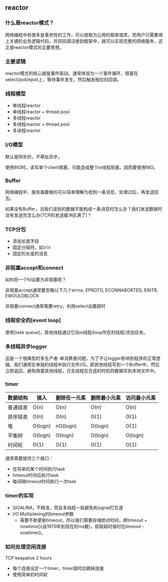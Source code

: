 ## reactor
### 什么是reactor模式？
网络编程中有很多是事务性的工作，可以提取为公用的框架或库，而用户只需要填上关键的业务逻辑代码，并将回调注册到框架中，就可以实现完整的网络服务，这正是reactor模式的主要思想。

### 主要逻辑
reactor模式的核心就是事件驱动。通常体现为一个事件循环，阻塞在select/poll/epoll上，等待事件发生，然后触发相应的回调。

### 线程模型
+ 单线程reactor
+ 单线程reactor + thread pool
+ 多线程reactor
+ 多线程reactor + thread pool
+ 多进程reactor

### I/O模型
默认是同步的，不牵扯异步。

使用BIO时，读写单个client阻塞，可能造成整个io线程阻塞。因而要使用NIO。

### Buffer
网络编程中，服务器要做的可以简单理解为收到一条消息，处理过后，再发送回去。

如果没有Buffer，当我们读到的数据不能构成一条消息时怎么办？我们发送数据时没有发送完怎么办(TCP的发送缓冲区满了)？

### TCP分包
+ 添加长度字段
+ 固定分隔符，如\r\n
+ 固定的长度的消息

### 非阻塞accept和connect
如何将一个fd设置为非阻塞呢？

非阻塞accept通常要忽略以下几个errno, EPROTO, ECONNABORTED, EINTR, EWOULDBLOCK

非阻塞connect通常需要retry，利用select设置超时

### 线程安全的[event loop]
使用[task queue]，其他线程通过它向io线程(loop所在的线程)添加任务。

### 多线程异步logger
这是一个很典型的多生产者-单消费者问题，为了不让logger影响到程序的正常逻辑，我们通常在单独的线程中执行文件I/O。即其他线程写到一个Buffer中，然后立即返回，避免阻塞其他线程，日志线程在合适的时机将数据写到本地文件中。

### timer

|数据结构|插入|删除任一元素|删除最小元素|访问最小元素|
|---|---|---|---|---|
|普通链表|O(n)|O(n)|O(n)|O(n)|
|排序链表|O(n)|O(n)|O(1)|O(1)|
|堆|O(logn)|nO(logn)|O(logn)|O(1)|
|平衡树|O(logn)|O(logn)|O(logn)|O(logn)|
|时间轮|O(1)|O(1)|O(1)|O(1)|

通常需要提供三个接口：
+ 在将来的某个时间执行task
+ timeout时间后执行task
+ 每间隔timeout时间执行一次task

### timer的实现
+ SIGALRM，不精准，而且多线程一般避免和signal打交道
+ I/O Multiplexing的timeout参数
	+ 需要不断更新timeout，所以我们需要存储绝对时间，即timeout + nowtime()(自1970年到现在的ms数)，获取超时值时在timeout - nowtime()。

### 如何处理空闲连接
TCP keepalive 2 hours

+ 每个连接设定一个timer，timer超时后踢掉连接
+ 使用简单的时间轮
